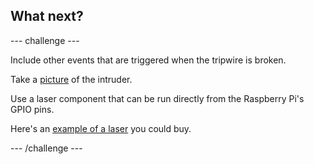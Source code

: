 ## What next?

--- challenge ---

Include other events that are triggered when the tripwire is broken. 

Take a [picture](https://projects.raspberrypi.org/en/projects/rpi-picamera-take-photo) of the intruder.
  
Use a laser component that can be run directly from the Raspberry Pi's GPIO pins. 

Here's an [example of a laser](https://www.rapidonline.com/laserfuchs-70103984-red-class-2-laser-10m-1mw-3-12vdc-25ma-650nm-wavelength-57-5868) you could buy.

--- /challenge ---
